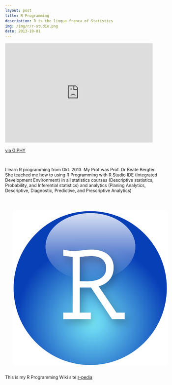 ```yaml
---
layout: post
title: R Programming
description: R is the lingua franca of Statistics
img: /img/r/r-studio.png
date: 2013-10-01
---
```


<iframe src="https://giphy.com/embed/l378c04F2fjeZ7vH2" width="480" height="322" frameBorder="0" class="giphy-embed" allowFullScreen></iframe><p><a href="https://giphy.com/gifs/animation-animated-l378c04F2fjeZ7vH2">via GIPHY</a></p>
<Br>

I learn R programming from Okt. 2013. My Prof was Prof. Dr Beate Bergter.
<Br>
She teached me how to using R Programming with R Studio IDE (Integrated Development Environment) in all statistics courses (Descriptive statistics, Probability, and Inferential statistics) and analytics (Planing Analytics, Descriptive, Diagnostic, Predictive, and Prescriptive Analytics)
<Br>
<Br>

<img class="col one right" src="/img/r/r-studio.png" style="padding:25px">
<Br>
 This is my R Programming Wiki site:<a href="https://r-pedia.gitbook.io/cevi/descriptive-analytics">r-pedia</a>
